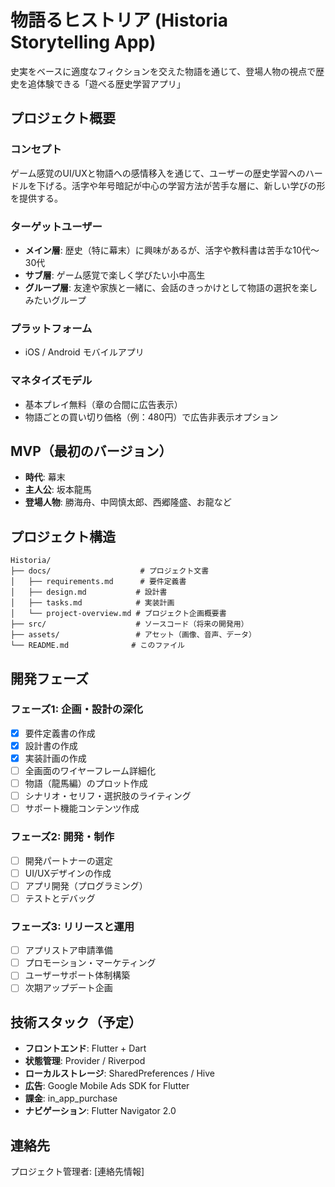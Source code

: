 # 物語るヒストリア (Historia Storytelling App)

史実をベースに適度なフィクションを交えた物語を通じて、登場人物の視点で歴史を追体験できる「遊べる歴史学習アプリ」

## プロジェクト概要

### コンセプト

ゲーム感覚のUI/UXと物語への感情移入を通じて、ユーザーの歴史学習へのハードルを下げる。活字や年号暗記が中心の学習方法が苦手な層に、新しい学びの形を提供する。

### ターゲットユーザー

- **メイン層**: 歴史（特に幕末）に興味があるが、活字や教科書は苦手な10代〜30代
- **サブ層**: ゲーム感覚で楽しく学びたい小中高生
- **グループ層**: 友達や家族と一緒に、会話のきっかけとして物語の選択を楽しみたいグループ

### プラットフォーム

- iOS / Android モバイルアプリ

### マネタイズモデル

- 基本プレイ無料（章の合間に広告表示）
- 物語ごとの買い切り価格（例：480円）で広告非表示オプション

## MVP（最初のバージョン）

- **時代**: 幕末
- **主人公**: 坂本龍馬
- **登場人物**: 勝海舟、中岡慎太郎、西郷隆盛、お龍など

## プロジェクト構造

```
Historia/
├── docs/                    # プロジェクト文書
│   ├── requirements.md      # 要件定義書
│   ├── design.md           # 設計書
│   ├── tasks.md            # 実装計画
│   └── project-overview.md # プロジェクト企画概要書
├── src/                    # ソースコード（将来の開発用）
├── assets/                 # アセット（画像、音声、データ）
└── README.md              # このファイル
```

## 開発フェーズ

### フェーズ1: 企画・設計の深化

- [x] 要件定義書の作成
- [x] 設計書の作成
- [x] 実装計画の作成
- [ ] 全画面のワイヤーフレーム詳細化
- [ ] 物語（龍馬編）のプロット作成
- [ ] シナリオ・セリフ・選択肢のライティング
- [ ] サポート機能コンテンツ作成

### フェーズ2: 開発・制作

- [ ] 開発パートナーの選定
- [ ] UI/UXデザインの作成
- [ ] アプリ開発（プログラミング）
- [ ] テストとデバッグ

### フェーズ3: リリースと運用

- [ ] アプリストア申請準備
- [ ] プロモーション・マーケティング
- [ ] ユーザーサポート体制構築
- [ ] 次期アップデート企画

## 技術スタック（予定）

- **フロントエンド**: Flutter + Dart
- **状態管理**: Provider / Riverpod
- **ローカルストレージ**: SharedPreferences / Hive
- **広告**: Google Mobile Ads SDK for Flutter
- **課金**: in_app_purchase
- **ナビゲーション**: Flutter Navigator 2.0

## 連絡先

プロジェクト管理者: [連絡先情報]
